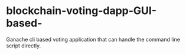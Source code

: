 # blockchain-voting-dapp-GUI-based-
Ganache cli based voting application that can handle the command line script directly.
